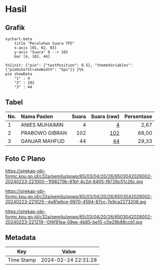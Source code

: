 # Hasil

## Grafik

```mermaid
xychart-beta
    title "Perolehan Suara TPS"
    x-axis [01, 02, 03]
    y-axis "Suara" 0 --> 102
    bar [4, 102, 44]
```

```mermaid
%%{init: {"pie": {"textPosition": 0.5}, "themeVariables": {"pieOuterStrokeWidth": "5px"}} }%%
pie showData
    "1" : 4
    "2" : 102
    "3" : 44
```

## Tabel

| No. | Nama Paslon    | Suara | Suara (raw) | Persentase |
|:--- |:-------------- | -----:| -----------:| ----------:|
| 1   | ANIES MUHAIMIN | 4     | [4][p-1]    | 2,67       |
| 2   | PRABOWO GIBRAN | 102   | [102][p-2]  | 68,00      |
| 3   | GANJAR MAHFUD  | 44    | [44][p-3]   | 29,33      |


[p-1]: https://github.com/gigit-pemilu/pemilu-2024-65-kalimantan-utara/blob/main/pilpres/hitung-suara/sub/65-kalimantan-utara/sub/03-nunukan/sub/04-lumbis/sub/2026-kalampising/sub/002-tps/sub/paslon-1.txt
[p-2]: https://github.com/gigit-pemilu/pemilu-2024-65-kalimantan-utara/blob/main/pilpres/hitung-suara/sub/65-kalimantan-utara/sub/03-nunukan/sub/04-lumbis/sub/2026-kalampising/sub/002-tps/sub/paslon-2.txt
[p-3]: https://github.com/gigit-pemilu/pemilu-2024-65-kalimantan-utara/blob/main/pilpres/hitung-suara/sub/65-kalimantan-utara/sub/03-nunukan/sub/04-lumbis/sub/2026-kalampising/sub/002-tps/sub/paslon-3.txt

## Foto C Plano

https://sirekap-obj-formc.kpu.go.id/c32a/pemilu/ppwp/65/03/04/20/26/6503042026002-20240223-221000--1f88279b-81bf-4c2d-8405-f8726c51c26c.jpg

https://sirekap-obj-formc.kpu.go.id/c32a/pemilu/ppwp/65/03/04/20/26/6503042026002-20240223-221025--4e81e6ce-9970-4594-87cc-7e9ca2273208.jpg

https://sirekap-obj-formc.kpu.go.id/c32a/pemilu/ppwp/65/03/04/20/26/6503042026002-20240223-221219--0f4f81ea-09ee-4b85-be15-c0e29b88ccb1.jpg


## Metadata

| Key        | Value               |
| ---------- | ------------------- |
| Time Stamp | 2024-02-24 22:31:28 |



